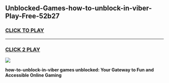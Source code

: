 
## Unblocked-Games-how-to-unblock-in-viber-Play-Free-52b27
<h3>
<a href="https://premium76.site?title=how-to-unblock-in-viber&ref=21A">CLICK TO PLAY</a></h3>
<hr>

<h3>
<a href="https://premium76.site?title=how-to-unblock-in-viber&ref=21A">CLICK 2 PLAY</a>
  
</h3>

<a href="https://premium76.site?title=how-to-unblock-in-viber&ref=21A"><img src="https://clearcache.store/games.png"></a>


**how-to-unblock-in-viber games unblocked: Your Gateway to Fun and Accessible Online Gaming**
